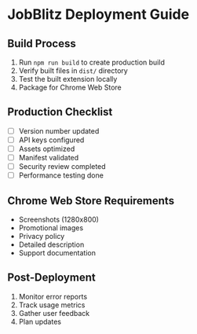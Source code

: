 # JobBlitz Deployment Guide

## Build Process
1. Run `npm run build` to create production build
2. Verify built files in `dist/` directory
3. Test the built extension locally
4. Package for Chrome Web Store

## Production Checklist
- [ ] Version number updated
- [ ] API keys configured
- [ ] Assets optimized
- [ ] Manifest validated
- [ ] Security review completed
- [ ] Performance testing done

## Chrome Web Store Requirements
- Screenshots (1280x800)
- Promotional images
- Privacy policy
- Detailed description
- Support documentation

## Post-Deployment
1. Monitor error reports
2. Track usage metrics
3. Gather user feedback
4. Plan updates
